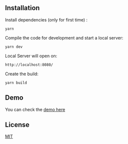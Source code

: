 ## Installation

Install dependencies (only for first time) :

```
yarn
```

Compile the code for development and start a local server:

```
yarn dev
```

Local Server will open on:

```
http://localhost:8080/
```

Create the build:

```
yarn build
```


## Demo 
You  can check the [demo here](https://twist-fawn.vercel.app/)
## License
[MIT](LICENSE)

